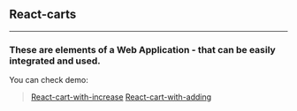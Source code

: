 ## React-carts
***
### These are elements of a Web Application - that can be easily integrated and used.
You can check demo: 
> [React-cart-with-increase](http://simplify.esy.es/cart-with-increase/)
> [React-cart-with-adding](http://simplify.esy.es/cart-with-adding/)
